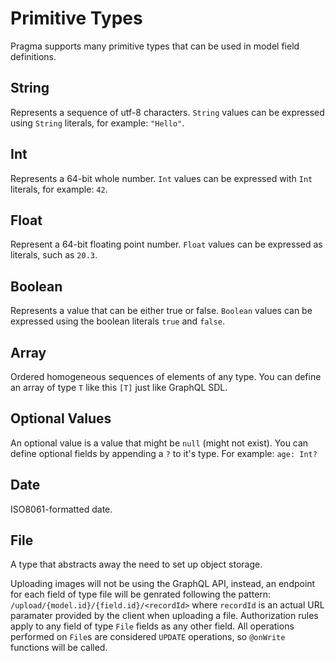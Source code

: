 # Primitive Types

Pragma supports many primitive types that can be used in model field definitions.

## String
Represents a sequence of utf-8 characters. `String` values can be expressed using `String` literals, for example: `"Hello"`.

## Int
Represents a 64-bit whole number. `Int` values can be expressed with `Int` literals, for example: `42`.

## Float
Represent a 64-bit floating point number. `Float` values can be expressed as literals, such as `20.3`.

## Boolean
Represents a value that can be either true or false. `Boolean` values can be expressed using the boolean literals `true` and `false`.

## Array
Ordered homogeneous sequences of elements of any type. You can define an array of type `T` like this `[T]` just like GraphQL SDL.

## Optional Values
An optional value is a value that might be `null` (might not exist). You can define optional fields by appending a `?` to it's type. For example: `age: Int?`

## Date
ISO8061-formatted date.

## File
A type that abstracts away the need to set up object storage.

Uploading images will not be using the GraphQL API, instead, an endpoint for each field of type file will be genrated following the pattern: `/upload/{model.id}/{field.id}/<recordId>` where `recordId` is an actual URL paramater provided by the client when uploading a file. Authorization rules apply to any field of type `File` fields as any other field. All operations performed on `File`s are considered `UPDATE` operations, so `@onWrite` functions will be called.